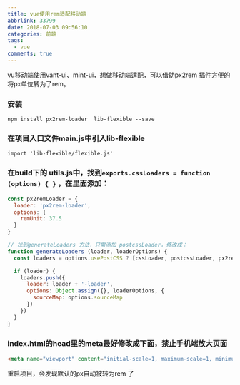 ```yaml
---
title: vue使用rem适配移动端
abbrlink: 33799
date: 2018-07-03 09:56:10
categories: 前端
tags:
  - vue
comments: true
---
```


vu移动端使用vant-ui、mint-ui，想做移动端适配，可以借助px2rem 插件方便的将px单位转为了rem。

### 安装
```
npm install px2rem-loader  lib-flexible --save 
```

### 在项目入口文件main.js中引入lib-flexible
```
import 'lib-flexible/flexible.js'
```

### 在build下的 utils.js中，找到`exports.cssLoaders = function (options) { }` ，在里面添加：
```js
const px2remLoader = {
  loader: 'px2rem-loader',
  options: {
    remUnit: 37.5
  }
}

// 找到generateLoaders 方法，只需添加 postcssLoader，修改成：
function generateLoaders (loader, loaderOptions) {
  const loaders = options.usePostCSS ? [cssLoader, postcssLoader, px2remLoader] : [cssLoader]

  if (loader) {
    loaders.push({
      loader: loader + '-loader',
      options: Object.assign({}, loaderOptions, {
        sourceMap: options.sourceMap
      })
    })
  }
}
```

### index.html的head里的meta最好修改成下面，禁止手机端放大页面
```html
<meta name="viewport" content="initial-scale=1, maximum-scale=1, minimum-scale=1, user-scalable=no">
```

重启项目，会发现默认的px自动被转为rem 了